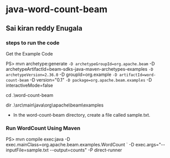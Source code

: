 # java-word-count-beam

## Sai kiran reddy Enugala

### steps to run the code 

Get the Example Code <br>

PS> mvn archetype:generate `
 -D archetypeGroupId=org.apache.beam `
 -D archetypeArtifactId=beam-sdks-java-maven-archetypes-examples `
 -D archetypeVersion=2.36.0 `
 -D groupId=org.example `
 -D artifactId=word-count-beam `
 -D version="0.1" `
 -D package=org.apache.beam.examples `
 -D interactiveMode=false
 
 cd .\word-count-beam
 
 dir .\src\main\java\org\apache\beam\examples
 
 - In the word-count-beam directory, create a file called sample.txt.
 
### Run WordCount Using Maven
PS> mvn compile exec:java -D exec.mainClass=org.apache.beam.examples.WordCount `
 -D exec.args="--inputFile=sample.txt --output=counts" -P direct-runner
